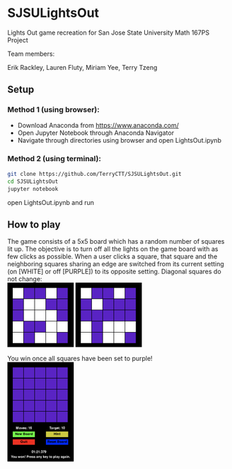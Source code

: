 # SJSULightsOut
Lights Out game recreation for San Jose State University Math 167PS Project

Team members:

Erik Rackley, Lauren Fluty, Miriam Yee, Terry Tzeng

## Setup

### Method 1 (using browser):

* Download Anaconda from https://www.anaconda.com/
* Open Jupyter Notebook through Anaconda Navigator
* Navigate through directories using browser and open LightsOut.ipynb

### Method 2 (using terminal):


```bash
git clone https://github.com/TerryCTT/SJSULightsOut.git
cd SJSULightsOut
jupyter notebook
```
open LightsOut.ipynb and run

## How to play

The game consists of a 5x5 board which has a random number of squares lit up. 
The objective is to turn off all the lights on the game board with as few clicks as possible. 
When a user clicks a square, that square and the neighboring squares sharing an edge are switched from its current setting (on [WHITE] or off [PURPLE]) to its opposite setting. Diagonal squares do not change:\
<img src = "images/BeforeClick.png" width = 150>
<img src = "images/AfterClick.png" width = 150>

 You win once all squares have been set to purple!\
 <img src = "images/WinScreen.png" width = 150>
